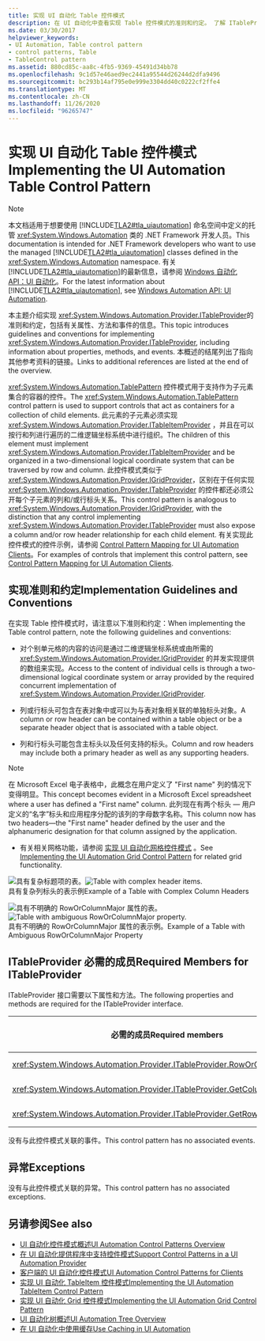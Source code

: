 ```yaml
---
title: 实现 UI 自动化 Table 控件模式
description: 在 UI 自动化中查看实现 Table 控件模式的准则和约定。 了解 ITableProvider 接口的必需成员。
ms.date: 03/30/2017
helpviewer_keywords:
- UI Automation, Table control pattern
- control patterns, Table
- TableControl pattern
ms.assetid: 880cd85c-aa8c-4fb5-9369-45491d34bb78
ms.openlocfilehash: 9c1d57e46aed9ec2441a95544d26244d2dfa9496
ms.sourcegitcommit: bc293b14af795e0e999e3304dd40c0222cf2ffe4
ms.translationtype: MT
ms.contentlocale: zh-CN
ms.lasthandoff: 11/26/2020
ms.locfileid: "96265747"
---
```

# <a name="implementing-the-ui-automation-table-control-pattern"></a><span data-ttu-id="58922-104">实现 UI 自动化 Table 控件模式</span><span class="sxs-lookup"><span data-stu-id="58922-104">Implementing the UI Automation Table Control Pattern</span></span>

> [!NOTE]
> <span data-ttu-id="58922-105">本文档适用于想要使用 [!INCLUDE[TLA2#tla_uiautomation](../../../includes/tla2sharptla-uiautomation-md.md)] 命名空间中定义的托管 <xref:System.Windows.Automation> 类的 .NET Framework 开发人员。</span><span class="sxs-lookup"><span data-stu-id="58922-105">This documentation is intended for .NET Framework developers who want to use the managed [!INCLUDE[TLA2#tla_uiautomation](../../../includes/tla2sharptla-uiautomation-md.md)] classes defined in the <xref:System.Windows.Automation> namespace.</span></span> <span data-ttu-id="58922-106">有关 [!INCLUDE[TLA2#tla_uiautomation](../../../includes/tla2sharptla-uiautomation-md.md)]的最新信息，请参阅 [Windows 自动化 API：UI 自动化](/windows/win32/winauto/entry-uiauto-win32)。</span><span class="sxs-lookup"><span data-stu-id="58922-106">For the latest information about [!INCLUDE[TLA2#tla_uiautomation](../../../includes/tla2sharptla-uiautomation-md.md)], see [Windows Automation API: UI Automation](/windows/win32/winauto/entry-uiauto-win32).</span></span>  
  
 <span data-ttu-id="58922-107">本主题介绍实现 <xref:System.Windows.Automation.Provider.ITableProvider>的准则和约定，包括有关属性、方法和事件的信息。</span><span class="sxs-lookup"><span data-stu-id="58922-107">This topic introduces guidelines and conventions for implementing <xref:System.Windows.Automation.Provider.ITableProvider>, including information about properties, methods, and events.</span></span> <span data-ttu-id="58922-108">本概述的结尾列出了指向其他参考资料的链接。</span><span class="sxs-lookup"><span data-stu-id="58922-108">Links to additional references are listed at the end of the overview.</span></span>  
  
 <span data-ttu-id="58922-109"><xref:System.Windows.Automation.TablePattern> 控件模式用于支持作为子元素集合的容器的控件。</span><span class="sxs-lookup"><span data-stu-id="58922-109">The <xref:System.Windows.Automation.TablePattern> control pattern is used to support controls that act as containers for a collection of child elements.</span></span> <span data-ttu-id="58922-110">此元素的子元素必须实现 <xref:System.Windows.Automation.Provider.ITableItemProvider> ，并且在可以按行和列进行遍历的二维逻辑坐标系统中进行组织。</span><span class="sxs-lookup"><span data-stu-id="58922-110">The children of this element must implement <xref:System.Windows.Automation.Provider.ITableItemProvider> and be organized in a two-dimensional logical coordinate system that can be traversed by row and column.</span></span> <span data-ttu-id="58922-111">此控件模式类似于 <xref:System.Windows.Automation.Provider.IGridProvider>，区别在于任何实现 <xref:System.Windows.Automation.Provider.ITableProvider> 的控件都还必须公开每个子元素的列和/或行标头关系。</span><span class="sxs-lookup"><span data-stu-id="58922-111">This control pattern is analogous to <xref:System.Windows.Automation.Provider.IGridProvider>, with the distinction that any control implementing <xref:System.Windows.Automation.Provider.ITableProvider> must also expose a column and/or row header relationship for each child element.</span></span> <span data-ttu-id="58922-112">有关实现此控件模式的控件示例，请参阅 [Control Pattern Mapping for UI Automation Clients](control-pattern-mapping-for-ui-automation-clients.md)。</span><span class="sxs-lookup"><span data-stu-id="58922-112">For examples of controls that implement this control pattern, see [Control Pattern Mapping for UI Automation Clients](control-pattern-mapping-for-ui-automation-clients.md).</span></span>  
  
<a name="Implementation_Guidelines_and_Conventions"></a>

## <a name="implementation-guidelines-and-conventions"></a><span data-ttu-id="58922-113">实现准则和约定</span><span class="sxs-lookup"><span data-stu-id="58922-113">Implementation Guidelines and Conventions</span></span>  

 <span data-ttu-id="58922-114">在实现 Table 控件模式时，请注意以下准则和约定：</span><span class="sxs-lookup"><span data-stu-id="58922-114">When implementing the Table control pattern, note the following guidelines and conventions:</span></span>  
  
- <span data-ttu-id="58922-115">对个别单元格的内容的访问是通过二维逻辑坐标系统或由所需的 <xref:System.Windows.Automation.Provider.IGridProvider> 的并发实现提供的数组来实现。</span><span class="sxs-lookup"><span data-stu-id="58922-115">Access to the content of individual cells is through a two-dimensional logical coordinate system or array provided by the required concurrent implementation of <xref:System.Windows.Automation.Provider.IGridProvider>.</span></span>  
  
- <span data-ttu-id="58922-116">列或行标头可包含在表对象中或可以为与表对象相关联的单独标头对象。</span><span class="sxs-lookup"><span data-stu-id="58922-116">A column or row header can be contained within a table object or be a separate header object that is associated with a table object.</span></span>  
  
- <span data-ttu-id="58922-117">列和行标头可能包含主标头以及任何支持的标头。</span><span class="sxs-lookup"><span data-stu-id="58922-117">Column and row headers may include both a primary header as well as any supporting headers.</span></span>  
  
> [!NOTE]
> <span data-ttu-id="58922-118">在 Microsoft Excel 电子表格中，此概念在用户定义了 "First name" 列的情况下变得明显。</span><span class="sxs-lookup"><span data-stu-id="58922-118">This concept becomes evident in a Microsoft Excel spreadsheet where a user has defined a "First name" column.</span></span> <span data-ttu-id="58922-119">此列现在有两个标头 — 用户定义的“名字”标头和应用程序分配的该列的字母数字名称。</span><span class="sxs-lookup"><span data-stu-id="58922-119">This column now has two headers—the "First name" header defined by the user and the alphanumeric designation for that column assigned by the application.</span></span>  
  
- <span data-ttu-id="58922-120">有关相关网格功能，请参阅 [实现 UI 自动化网格控件模式](implementing-the-ui-automation-grid-control-pattern.md) 。</span><span class="sxs-lookup"><span data-stu-id="58922-120">See [Implementing the UI Automation Grid Control Pattern](implementing-the-ui-automation-grid-control-pattern.md) for related grid functionality.</span></span>  
  
 <span data-ttu-id="58922-121">![具有复杂标题项的表。](./media/uia-tablepattern-complex-column-headers.PNG "UIA_TablePattern_Complex_Column_Headers")</span><span class="sxs-lookup"><span data-stu-id="58922-121">![Table with complex header items.](./media/uia-tablepattern-complex-column-headers.PNG "UIA_TablePattern_Complex_Column_Headers")</span></span>  
<span data-ttu-id="58922-122">具有复杂列标头的表示例</span><span class="sxs-lookup"><span data-stu-id="58922-122">Example of a Table with Complex Column Headers</span></span>  
  
 <span data-ttu-id="58922-123">![具有不明确的 RowOrColumnMajor 属性的表。](./media/uia-tablepattern-roworcolumnmajorproperty.PNG "UIA_TablePattern_RowOrColumnMajorProperty")</span><span class="sxs-lookup"><span data-stu-id="58922-123">![Table with ambiguous RowOrColumnMajor property.](./media/uia-tablepattern-roworcolumnmajorproperty.PNG "UIA_TablePattern_RowOrColumnMajorProperty")</span></span>  
<span data-ttu-id="58922-124">具有不明确的 RowOrColumnMajor 属性的表示例。</span><span class="sxs-lookup"><span data-stu-id="58922-124">Example of a Table with Ambiguous RowOrColumnMajor Property</span></span>  
  
<a name="Required_Members_for_ITableProvider"></a>

## <a name="required-members-for-itableprovider"></a><span data-ttu-id="58922-125">ITableProvider 必需的成员</span><span class="sxs-lookup"><span data-stu-id="58922-125">Required Members for ITableProvider</span></span>  

 <span data-ttu-id="58922-126">ITableProvider 接口需要以下属性和方法。</span><span class="sxs-lookup"><span data-stu-id="58922-126">The following properties and methods are required for the ITableProvider interface.</span></span>  
  
|<span data-ttu-id="58922-127">必需的成员</span><span class="sxs-lookup"><span data-stu-id="58922-127">Required members</span></span>|<span data-ttu-id="58922-128">成员类型</span><span class="sxs-lookup"><span data-stu-id="58922-128">Member type</span></span>|<span data-ttu-id="58922-129">说明</span><span class="sxs-lookup"><span data-stu-id="58922-129">Notes</span></span>|  
|----------------------|-----------------|-----------|  
|<xref:System.Windows.Automation.Provider.ITableProvider.RowOrColumnMajor%2A>|<span data-ttu-id="58922-130">属性</span><span class="sxs-lookup"><span data-stu-id="58922-130">Property</span></span>|<span data-ttu-id="58922-131">无</span><span class="sxs-lookup"><span data-stu-id="58922-131">None</span></span>|  
|<xref:System.Windows.Automation.Provider.ITableProvider.GetColumnHeaders%2A>|<span data-ttu-id="58922-132">方法</span><span class="sxs-lookup"><span data-stu-id="58922-132">Method</span></span>|<span data-ttu-id="58922-133">无</span><span class="sxs-lookup"><span data-stu-id="58922-133">None</span></span>|  
|<xref:System.Windows.Automation.Provider.ITableProvider.GetRowHeaders%2A>|<span data-ttu-id="58922-134">方法</span><span class="sxs-lookup"><span data-stu-id="58922-134">Method</span></span>|<span data-ttu-id="58922-135">无</span><span class="sxs-lookup"><span data-stu-id="58922-135">None</span></span>|  
  
 <span data-ttu-id="58922-136">没有与此控件模式关联的事件。</span><span class="sxs-lookup"><span data-stu-id="58922-136">This control pattern has no associated events.</span></span>  
  
<a name="Exceptions"></a>

## <a name="exceptions"></a><span data-ttu-id="58922-137">异常</span><span class="sxs-lookup"><span data-stu-id="58922-137">Exceptions</span></span>  

 <span data-ttu-id="58922-138">没有与此控件模式关联的异常。</span><span class="sxs-lookup"><span data-stu-id="58922-138">This control pattern has no associated exceptions.</span></span>  
  
## <a name="see-also"></a><span data-ttu-id="58922-139">另请参阅</span><span class="sxs-lookup"><span data-stu-id="58922-139">See also</span></span>

- [<span data-ttu-id="58922-140">UI 自动化控件模式概述</span><span class="sxs-lookup"><span data-stu-id="58922-140">UI Automation Control Patterns Overview</span></span>](ui-automation-control-patterns-overview.md)
- [<span data-ttu-id="58922-141">在 UI 自动化提供程序中支持控件模式</span><span class="sxs-lookup"><span data-stu-id="58922-141">Support Control Patterns in a UI Automation Provider</span></span>](support-control-patterns-in-a-ui-automation-provider.md)
- [<span data-ttu-id="58922-142">客户端的 UI 自动化控件模式</span><span class="sxs-lookup"><span data-stu-id="58922-142">UI Automation Control Patterns for Clients</span></span>](ui-automation-control-patterns-for-clients.md)
- [<span data-ttu-id="58922-143">实现 UI 自动化 TableItem 控件模式</span><span class="sxs-lookup"><span data-stu-id="58922-143">Implementing the UI Automation TableItem Control Pattern</span></span>](implementing-the-ui-automation-tableitem-control-pattern.md)
- [<span data-ttu-id="58922-144">实现 UI 自动化 Grid 控件模式</span><span class="sxs-lookup"><span data-stu-id="58922-144">Implementing the UI Automation Grid Control Pattern</span></span>](implementing-the-ui-automation-grid-control-pattern.md)
- [<span data-ttu-id="58922-145">UI 自动化树概述</span><span class="sxs-lookup"><span data-stu-id="58922-145">UI Automation Tree Overview</span></span>](ui-automation-tree-overview.md)
- [<span data-ttu-id="58922-146">在 UI 自动化中使用缓存</span><span class="sxs-lookup"><span data-stu-id="58922-146">Use Caching in UI Automation</span></span>](use-caching-in-ui-automation.md)
